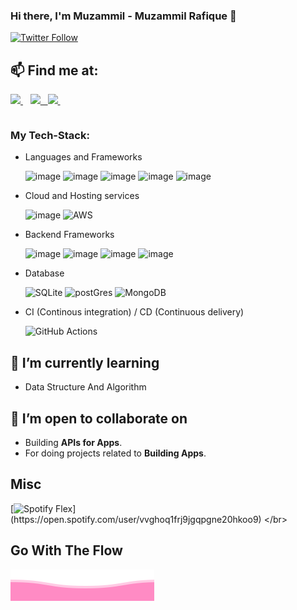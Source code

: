 ### Hi there, I'm Muzammil - Muzammil Rafique 👋

[![Twitter Follow](https://img.shields.io/twitter/follow/ItxMarkhor?color=1DA1F2&logo=twitter&style=for-the-badge)](https://twitter.com/intent/follow?original_referer=https%3A%2F%2Fgithub.com%2FAdnaniDev&screen_name=ItxMarkhor)

## 📫 Find me at:

<table>
  <tr>
    <a href="https://in.linkedin.com/in/dev-adnani">
    <img src="https://img.shields.io/badge/linkedin-%230077B5.svg?&style=for-the-badge&logo=linkedin&logoColor=white" />
  </a>&nbsp;&nbsp;
   <a href="mailto:dev.adnani26@gmail.com">
     <img src="https://img.shields.io/badge/Gmail-D14836?style=for-the-badge&logo=gmail&logoColor=white"></a>
    <a href="https://www.codechef.com/users/devadnani/">&nbsp;&nbsp;
    <img src="https://img.shields.io/badge/-CodeChef-FFA116?style=for-the-badge&logo=CodeChef&logoColor=black" />        
  </a>&nbsp;&nbsp;
</table>

### My Tech-Stack:

- Languages and Frameworks

  ![image](https://img.shields.io/badge/C%2B%2B-232671E5?style=for-the-badge&logo=c%2B%2B&logoColor=white)
  ![image](https://img.shields.io/badge/Kotlin-%23FF9900?style=for-the-badge&logo=Kotlin&logoColor=white)
  ![image](https://img.shields.io/badge/Dart-00599C?style=for-the-badge&logo=dart&logoColor=white)
  ![image](https://img.shields.io/badge/JavaScript-F7DF1E?style=for-the-badge&logo=javascript&logoColor=black)
  ![image](https://img.shields.io/badge/Flutter-4285F4?style=for-the-badge&logo=Flutter&logoColor=white)

- Cloud and Hosting services

  ![image](https://img.shields.io/badge/Google_Cloud-4285F4?style=for-the-badge&logo=google-cloud&logoColor=white)
  <img alt="AWS" src="https://img.shields.io/badge/AWS%20-%23FF9900.svg?&style=for-the-badge&logo=amazon-aws&logoColor=white"/>

- Backend Frameworks

  ![image](https://img.shields.io/badge/Node.js-339933?style=for-the-badge&logo=nodedotjs&logoColor=white)
  ![image](https://img.shields.io/badge/npm-CB3837?style=for-the-badge&logo=npm&logoColor=white)
  ![image](https://img.shields.io/badge/Typescript-%2307405e?style=for-the-badge&logo=typescript&logoColor=white)
  ![image](https://img.shields.io/badge/Express.js-000000?style=for-the-badge&logo=express&logoColor=white)

- Database

  <img alt="SQLite" src ="https://img.shields.io/badge/sqlite-%2307405e.svg?&style=for-the-badge&logo=sqlite&logoColor=white"/>
  <img alt="postGres" src ="https://img.shields.io/badge/PostgreSQL-000000?style=for-the-badge&logo=PostgreSQL&logoColor=white"/>
  <img alt="MongoDB" src ="https://img.shields.io/badge/MongoDB-4EA94B?style=for-the-badge&logo=mongodb&logoColor=white"/>

- CI (Continous integration) / CD (Continuous delivery)

  <img alt="GitHub Actions" src="https://img.shields.io/badge/github%20actions%20-%232671E5.svg?&style=for-the-badge&logo=github%20actions&logoColor=white"/>

## 🌱 I’m currently learning

- Data Structure And Algorithm

## 👯 I’m open to collaborate on

- Building **APIs for Apps**.
- For doing projects related to **Building Apps**.

## Misc

[![Spotify Flex](https://spotify-github-profile.vercel.app/api/view?uid=31q2htrwql6h6qiqtpj4nci4fx3m&cover_image=false")](https://open.spotify.com/user/vvghoq1frj9jgqpgne20hkoo9)
</br>

## Go With The Flow

<a href="https://github.com/Dev-Adnani">
  <img align="middle" src = "https://raw.githubusercontent.com/jash-desai/jash-desai/main/bottom-footer.svg">
</a>
